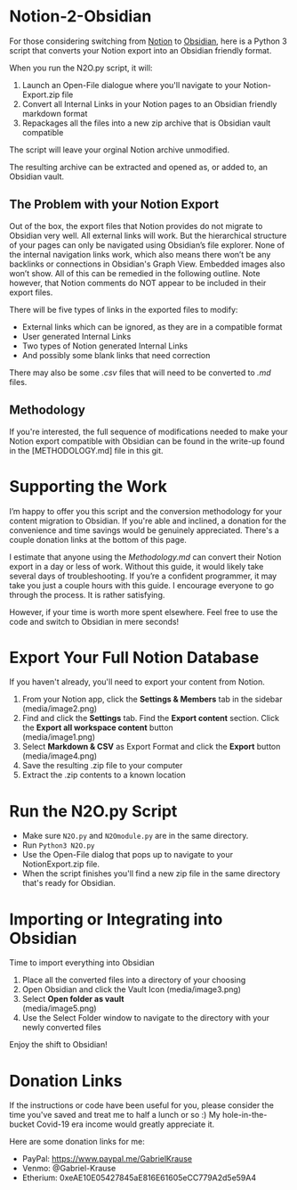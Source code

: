 # Notion-2-Obsidian

For those considering switching from [Notion](https://www.notion.so/) to [Obsidian](https://obsidian.md/), here is a Python 3 script that converts your Notion export into an Obsidian friendly format. 

When you run the N2O.py script, it will:
1. Launch an Open-File dialogue where you'll navigate to your Notion-Export.zip file
2. Convert all Internal Links in your Notion pages to an Obsidian friendly markdown format
3. Repackages all the files into a new zip archive that is Obsidian vault compatible

The script will leave your orginal Notion archive unmodified. 

The resulting archive can be extracted and opened as, or added to, an Obsidian vault.

## The Problem with your Notion Export
Out of the box, the export files that Notion provides do not migrate to Obsidian very well. All external links will work. But the hierarchical structure of your pages can only be navigated using Obsidian’s file explorer. None of the internal navigation links work, which also means there won’t be any backlinks or connections in Obsidian's Graph View.  Embedded images also won’t show. All of this can be remedied in the following outline. Note however, that Notion comments do NOT appear to be included in their export files.

There will be five types of links in the exported files to modify:
- External links which can be ignored, as they are in a compatible format
- User generated Internal Links
- Two types of Notion generated Internal Links
- And possibly some blank links that need correction

There may also be some *.csv* files that will need to be converted to *.md* files. 

## Methodology
If you're interested, the full sequence of modifications needed to make your Notion export compatible with Obsidian can be found in the write-up found in the [METHODOLOGY.md] file in this git.

# Supporting the Work

I’m happy to offer you this script and the conversion methodology for your content migration to Obsidian. If you're able and inclined, a donation for the convenience and time savings would be genuinely appreciated. There's a couple donation links at the bottom of this page.

I estimate that anyone using the *Methodology.md* can convert their Notion export in a day or less of work. Without this guide, it would likely take several days of troubleshooting. If you’re a confident programmer, it may take you just a couple hours with this guide. I encourage everyone to go through the process. It is rather satisfying.

However, if your time is worth more spent elsewhere. Feel free to use the code and switch to Obsidian in mere seconds! 

# Export Your Full Notion Database
If you haven't already, you'll need to export your content from Notion.

1.  From your Notion app, click the **Settings & Members** tab in the sidebar  
(media/image2.png)
2.  Find and click the **Settings** tab. Find the **Export content** section. Click the **Export all workspace content** button  
(media/image1.png)
3.  Select **Markdown & CSV** as Export Format and click the **Export** button  
(media/image4.png)
4.  Save the resulting .zip file to your computer
5.  Extract the .zip contents to a known location

# Run the N2O.py Script
- Make sure `N2O.py` and `N2Omodule.py` are in the same directory.
- Run `Python3 N2O.py`
- Use the Open-File dialog that pops up to navigate to your NotionExport.zip file.
- When the script finishes you'll find a new zip file in the same directory that's ready for Obsidian.

# Importing or Integrating into Obsidian

Time to import everything into Obsidian

1.  Place all the converted files into a directory of your choosing
2.  Open Obsidian and click the Vault Icon 
(media/image3.png)
3.  Select **Open folder as vault**  
(media/image5.png)
4.  Use the Select Folder window to navigate to the directory with your newly converted files
  
Enjoy the shift to Obsidian!

# Donation Links
If the instructions or code have been useful for you, please consider the time you've saved and treat me to half a lunch or so :)  My hole-in-the-bucket Covid-19 era income would greatly appreciate it.

Here are some donation links for me:
* PayPal: https://www.paypal.me/GabrielKrause
* Venmo: @Gabriel-Krause
* Etherium: 0xeAE10E05427845aE816E61605eCC779A2d5e59A4
